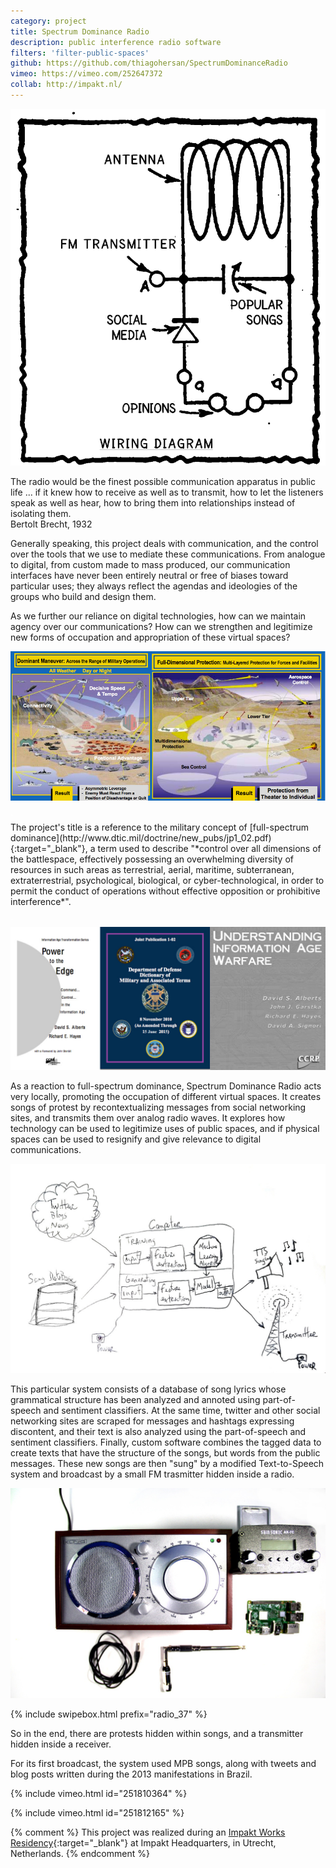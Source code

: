 ```yaml
---
category: project
title: Spectrum Dominance Radio
description: public interference radio software
filters: 'filter-public-spaces'
github: https://github.com/thiagohersan/SpectrumDominanceRadio
vimeo: https://vimeo.com/252647372
collab: http://impakt.nl/
---
```

![](/assets/projects/spectrum-dominance-radio/diagram00.png)

<div class="quote">
  The radio would be the finest possible communication apparatus in public life ... if it knew how to receive as well as to transmit, how to let the listeners speak as well as hear, how to bring them into relationships instead of isolating them.<br>
  <span class="quote-author">Bertolt Brecht, 1932</span>
</div>

Generally speaking, this project deals with communication, and the control over the tools that we use to mediate these communications. From analogue to digital, from custom made to mass produced, our communication interfaces have never been entirely neutral or free of biases toward particular uses; they always reflect the agendas and ideologies of the groups who build and design them.

As we further our reliance on digital technologies, how can we maintain agency over our communications? How can we strengthen and legitimize new forms of occupation and appropriation of these virtual spaces?

![](/assets/projects/spectrum-dominance-radio/fsd.jpg)

<p style="color:#fff;line-height:0.25;">.</p>
The project's title is a reference to the military concept of [full-spectrum dominance](http://www.dtic.mil/doctrine/new_pubs/jp1_02.pdf){:target="_blank"}, a term used to describe "*control over all dimensions of the battlespace, effectively possessing an overwhelming diversity of resources in such areas as terrestrial, aerial, maritime, subterranean, extraterrestrial, psychological, biological, or cyber-technological, in order to permit the conduct of operations without effective opposition or prohibitive interference*".
<p style="color:#fff;line-height:0.25;">.</p>

![](/assets/projects/spectrum-dominance-radio/reports.jpg)

As a reaction to full-spectrum dominance, Spectrum Dominance Radio acts very locally, promoting the occupation of different virtual spaces. It creates songs of protest by recontextualizing messages from social networking sites, and transmits them over analog radio waves. It explores how technology can be used to legitimize uses of public spaces, and if physical spaces can be used to resignify and give relevance to digital communications.

![](/assets/projects/spectrum-dominance-radio/diagram01.jpg)

This particular system consists of a database of song lyrics whose grammatical structure has been analyzed and annoted using part-of-speech and sentiment classifiers. At the same time, twitter and other social networking sites are scraped for messages and hashtags expressing discontent, and their text is also analyzed using the part-of-speech and sentiment classifiers. Finally, custom software combines the tagged data to create texts that have the structure of the songs, but words from the public messages. These new songs are then "sung" by a modified Text-to-Speech system and broadcast by a small FM trasmitter hidden inside a radio.

![](/assets/projects/spectrum-dominance-radio/radio_3774.jpg)

{% include swipebox.html prefix="radio_37" %}

So in the end, there are protests hidden within songs, and a transmitter hidden inside a receiver.

For its first broadcast, the system used MPB songs, along with tweets and blog posts written during the 2013 manifestations in Brazil.

{% include vimeo.html id="251810364" %}

{% include vimeo.html id="251812165" %}

{% comment %}
This project was realized during an [Impakt Works Residency](http://impakt.nl/headquarters/works/impakt-artist-in-residence-2015/resident-artist-thiago-hersan/){:target="_blank"} at Impakt Headquarters, in Utrecht, Netherlands.
{% endcomment %}
